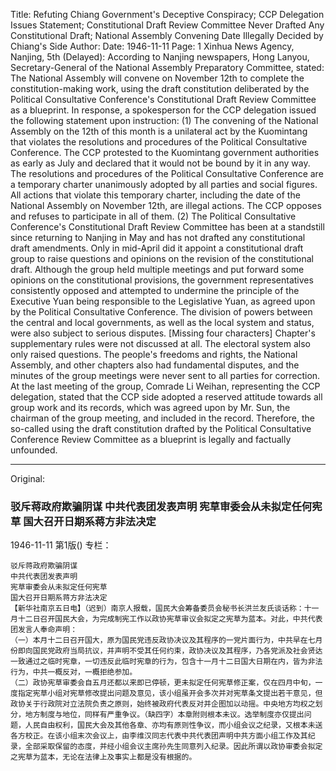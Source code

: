 Title: Refuting Chiang Government's Deceptive Conspiracy; CCP Delegation Issues Statement; Constitutional Draft Review Committee Never Drafted Any Constitutional Draft; National Assembly Convening Date Illegally Decided by Chiang's Side
Author:
Date: 1946-11-11
Page: 1
Xinhua News Agency, Nanjing, 5th (Delayed): According to Nanjing newspapers, Hong Lanyou, Secretary-General of the National Assembly Preparatory Committee, stated: The National Assembly will convene on November 12th to complete the constitution-making work, using the draft constitution deliberated by the Political Consultative Conference's Constitutional Draft Review Committee as a blueprint. In response, a spokesperson for the CCP delegation issued the following statement upon instruction:
    (1) The convening of the National Assembly on the 12th of this month is a unilateral act by the Kuomintang that violates the resolutions and procedures of the Political Consultative Conference. The CCP protested to the Kuomintang government authorities as early as July and declared that it would not be bound by it in any way. The resolutions and procedures of the Political Consultative Conference are a temporary charter unanimously adopted by all parties and social figures. All actions that violate this temporary charter, including the date of the National Assembly on November 12th, are illegal actions. The CCP opposes and refuses to participate in all of them.
    (2) The Political Consultative Conference's Constitutional Draft Review Committee has been at a standstill since returning to Nanjing in May and has not drafted any constitutional draft amendments. Only in mid-April did it appoint a constitutional draft group to raise questions and opinions on the revision of the constitutional draft. Although the group held multiple meetings and put forward some opinions on the constitutional provisions, the government representatives consistently opposed and attempted to undermine the principle of the Executive Yuan being responsible to the Legislative Yuan, as agreed upon by the Political Consultative Conference. The division of powers between the central and local governments, as well as the local system and status, were also subject to serious disputes. [Missing four characters] Chapter's supplementary rules were not discussed at all. The electoral system also only raised questions. The people's freedoms and rights, the National Assembly, and other chapters also had fundamental disputes, and the minutes of the group meetings were never sent to all parties for correction. At the last meeting of the group, Comrade Li Weihan, representing the CCP delegation, stated that the CCP side adopted a reserved attitude towards all group work and its records, which was agreed upon by Mr. Sun, the chairman of the group meeting, and included in the record. Therefore, the so-called using the draft constitution drafted by the Political Consultative Conference Review Committee as a blueprint is legally and factually unfounded.



<hr /> 

Original: 


### 驳斥蒋政府欺骗阴谋  中共代表团发表声明  宪草审委会从未拟定任何宪草  国大召开日期系蒋方非法决定

1946-11-11
第1版()
专栏：

    驳斥蒋政府欺骗阴谋
    中共代表团发表声明
    宪草审委会从未拟定任何宪草
    国大召开日期系蒋方非法决定
    【新华社南京五日电】（迟到）南京人报载，国民大会筹备委员会秘书长洪兰友氏谈话称：十一月十二日召开国民大会，为完成制宪工作以政协宪草审议会拟定之宪草为蓝本。对此，中共代表团发言人奉命声明：
    （一）本月十二日召开国大，原为国民党违反政协决议及其程序的一党片面行为，中共早在七月份即向国民党政府当局抗议，并声明不受其任何约束，政协决议及其程序，乃各党派及社会贤达一致通过之临时宪章，一切违反此临时宪章的行为，包含十一月十二日国大日期在内，皆为非法行为，中共一概反对，一概拒绝参加。
    （二）政协宪草审委会自五月还都以来即已停顿，更未拟定任何宪草修正案，仅在四月中旬，一度指定宪草小组对宪草修改提出问题及意见，该小组虽开会多次并对宪草条文提出若干意见，但政协关于行政院对立法院负责之原则，始终被政府代表反对并企图加以动摇。中央地方均权之划分，地方制度与地位，同样有严重争议。（缺四字）本章附则根本未议。选举制度亦仅提出问题，人民自由权利，国民大会及其他各章、亦均有原则性争议，而小组会议之纪录，又根本未送各方校正。在该小组末次会议上，由李维汉同志代表中共代表团声明中共方面小组工作及其纪录，全部采取保留的态度，并经小组会议主席孙先生同意列入纪录。因此所谓以政协审委会拟定之宪草为蓝本，无论在法律上及事实上都是没有根据的。
